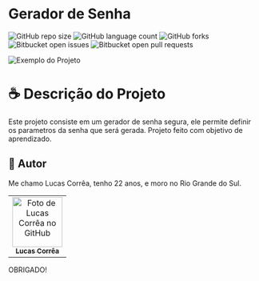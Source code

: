 # Gerador de Senha

![GitHub repo size](https://img.shields.io/github/repo-size/correa0105/GeradorDeSenha?style=for-the-badge)
![GitHub language count](https://img.shields.io/github/languages/count/correa0105/GeradorDeSenha?style=for-the-badge)
![GitHub forks](https://img.shields.io/github/forks/correa0105/GeradorDeSenha?style=for-the-badge)
![Bitbucket open issues](https://img.shields.io/bitbucket/issues/correa0105/GeradorDeSenha?style=for-the-badge)
![Bitbucket open pull requests](https://img.shields.io/bitbucket/pr-raw/correa0105/GeradorDeSenha?style=for-the-badge)

<img src="./assets/exemplo.png" alt="Exemplo do Projeto">

# ☕ Descrição do Projeto

Este projeto consiste em um gerador de senha segura, ele permite definir os parametros da senha que será gerada.
Projeto feito com objetivo de aprendizado.

## 🤝 Autor

Me chamo Lucas Corrêa, tenho 22 anos, e moro no Rio Grande do Sul.

<table>
  <tr>
    <td align="center">
      <a href="https://www.linkedin.com/in/correalucas0105/">
        <img src="https://media-exp1.licdn.com/dms/image/C4D03AQH5e4dHCNg-lA/profile-displayphoto-shrink_200_200/0/1656952608892?e=1664409600&v=beta&t=I5TvYIy4Bs9zaQYMGjhgjBxbcS2jwh3ubYGcJU3boLk" width="100px;" alt="Foto de Lucas Corrêa no GitHub"/><br>
        <sub>
            <b>Lucas Corrêa</b>
        </sub>
      </a>
    </td>
</table>

OBRIGADO!
